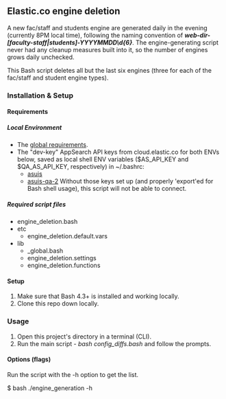 ## Elastic.co engine deletion

A new fac/staff and students engine are generated daily in the evening (currently 8PM local time), following the naming convention of _**web-dir-[faculty-staff|students]-YYYYMMDD\d{6}**_. The engine-generating script never had any cleanup measures built into it, so the number of engines grows daily unchecked. 

This Bash script deletes all but the last six engines (three for each of the fac/staff and student engine types).

### Installation & Setup

#### Requirements

##### Local Environment
- The [global requirements](./README.md).
- The "dev-key" AppSearch API keys from cloud.elastic.co for both ENVs below, saved as local shell ENV variables ($AS_API_KEY and $QA_AS_API_KEY, respectively) in ~/.bashrc:
  - [asuis](https://asuis.kb.us-west-2.aws.found.io:9243/app/enterprise_search/app_search/credentials)
  - [asuis-qa-2](https://asuis-qa-2.kb.us-west-2.aws.found.io:9243/app/enterprise_search/app_search/credentials)
  Without those keys set up (and properly 'export'ed for Bash shell usage), this script will not be able to connect.

##### Required script files
- engine_deletion.bash
- etc
    - engine_deletion.default.vars
- lib
    - _global.bash
    - engine_deletion.settings
    - engine_deletion.functions

#### Setup

1. Make sure that Bash 4.3+ is installed and working locally.
2. Clone this repo down locally.

### Usage

1. Open this project's directory in a terminal (CLI).
2. Run the main script - _*bash config_diffs.bash*_ and follow the prompts.

#### Options (flags)

Run the script with the -h option to get the list.

$ bash ./engine_generation -h